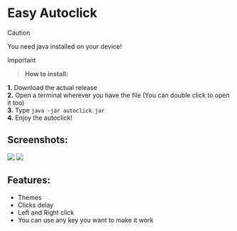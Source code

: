 # Easy Autoclick

> [!CAUTION]
> You need java installed on your device!

> [!IMPORTANT]
> > **How to install:**<br />
>
> **1.** Download the actual release<br />
> **2.** Open a terminal wherever you have the file (You can double click to open it too)<br />
> **3.** Type `java -jar autoclick.jar`<br />
> **4.** Enjoy the autoclick!<br />

## Screenshots:

![](https://i.imgur.com/RC3ngsR.png)
![](https://i.imgur.com/oH8CbzW.png)

## Features:
* Themes
* Clicks delay
* Left and Right click
* You can use any key you want to make it work
